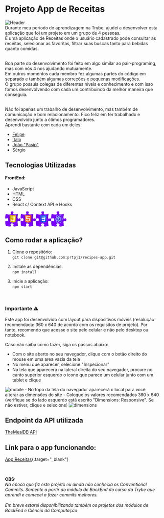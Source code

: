 # Projeto App de Receitas
<img src="https://github.com/prtpj1/recipes-app/blob/main/images/Header_GitHub.png" alt="Header" /><br>
Durante meu período de aprendizagem na Trybe, ajudei a desenvolver esta aplicação que foi um projeto em um grupo de 4 pessoas. <br>
É uma aplicação de Receitas onde o usuário cadastrado pode consultar as receitas, selecionar as favoritas, filtrar suas buscas tanto para bebidas quanto comidas. 
<br><br>

Boa parte do desenvolvimento foi feito em algo similar ao pair-programing, mas com nós 4 nos ajudando mutuamente.<br>
Em outros momentos cada membro fez algumas partes do código em separado e também algumas correções e pequenas modificações.<br>
O grupo possuía colegas de diferentes níveis e conhecimento e com isso fomos desenvolvendo com cada um contribuindo da melhor maneira que conseguia.<br><br>

Não foi apenas um trabalho de desenvolvimento, mas também de comunicação e bom relacionamento. Fico feliz em ter trabalhado e desenvolvido junto a ótimos programadores. <br>
Aprendi bastante com cada um deles:
- [Felipe](https://github.com/felipefraxe) 
- [Ítalo](https://github.com/Italo9)
- [João "Pasip"](https://github.com/joao-pasip)
- [Sérgio](https://github.com/serjofrancisco)

## Tecnologias Utilizadas

#### FrontEnd:

* JavaScript
* HTML
* CSS
* React c/ Context API e Hooks

<img src="https://github.com/prtpj1/prtpj1/blob/main/Github%20Imgs/JavaScript2.png" width="50" height="50" alt="JavaScript" /><img src="https://github.com/prtpj1/prtpj1/blob/main/Github%20Imgs/html2.png" width="50" height="50" alt="HTML" /><img src="https://github.com/prtpj1/prtpj1/blob/main/Github%20Imgs/CSS2.png" width="50" height="50" alt="CSS" /><img src="https://github.com/prtpj1/prtpj1/blob/main/Github%20Imgs/React2.png" width="50" height="50" alt="React" />

## Como rodar a aplicação?

1. Clone o repositório: <br>
`git clone git@github.com:prtpj1/recipes-app.git` 

2. Instale as dependências: <br>
`npm install`

3. Inicie a aplicação: <br>
`npm start` 
<br>

### Importante :warning:
Este app foi desenvolvido com layout para dispositivos móveis (resolução recomendada: 360 x 640 de acordo com os requisitos de projeto). Por tanto, recomendo que acesse o site pelo celular e não pelo desktop ou notebook.

Caso não saiba como fazer, siga os passos abaixo:
- Com o site aberto no seu navegador, clique com o botão direito do mouse em uma area vazia da tela
- No menu que aparecer, selecione "Inspecionar"
- Na tela que aparecerá na lateral direita do seu navegador, procure no canto superior esquerdo o icone que parece um celular junto com um tablet e clique
<img src="https://github.com/prtpj1/recipes-app/blob/main/images/mobile.png" alt="mobile" />
- No topo da tela do navegador aparecerá o local para você alterar as dimensões do site
- Coloque os valores recomendados 360 x 640 (verifique se do lado esquerdo está escrito "Dimensions: Responsive". Se não estiver, clique e selecione)
<img src="https://github.com/prtpj1/recipes-app/blob/main/images/dimensions.png" alt="dimensions" />

## Endpoint da API utilizada

[TheMealDB API](https://www.themealdb.com/api.php)

## Link para o app funcionando:


[App Receitas](https://app-recipes-iota.vercel.app/){:target="_blank"}

<br>
<br>
<!---->
<strong>OBS:</strong><br>
<i>Na época que fiz este projeto eu ainda não conhecia os Conventional Commits. Somente a partir do módulo de BackEnd do curso da Trybe que aprendi e comecei a fazer commits melhores. <br> <br>
  Em breve estarei disponibilizando também os projetos dos módulos de BackEnd e Ciência da Computação</i>
